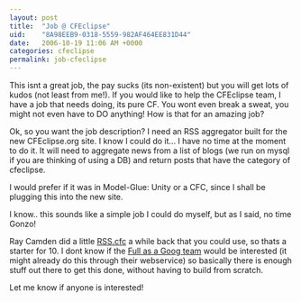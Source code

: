 ```yaml
---
layout: post
title:  "Job @ CFEclipse"
uid:	"8A98EEB9-0318-5559-982AF464EE831D44"
date:   2006-10-19 11:06 AM +0000
categories: cfeclipse
permalink: job-cfeclipse
---
```

This isnt a great job, the pay sucks (its non-existent) but you will get lots of kudos (not least from me!). If you would like to help the CFEclipse team, I have a job that needs doing, its pure CF. You wont even break a sweat, you might not even have to DO anything! How is that for an amazing job?

Ok, so you want the job description? I need an RSS aggregator built for the new CFEclipse.org site. I know I could do it... I have no time at the moment to do it. It will need to aggregate news from a list of blogs (we run on mysql if you are thinking of using a DB) and return posts that have the category of cfeclipse.

I would prefer if it was in Model-Glue: Unity or a CFC, since I shall be plugging this into the new site.

I know.. this sounds like a simple job I could do myself, but as I said, no time Gonzo!

Ray Camden did a little <a href="http://ray.camdenfamily.com/index.cfm?mode=entry&entry=C8B6CE92-0411-13B5-781AF39306642922">RSS.cfc</a> a while back that you could use, so thats a starter for 10. I dont know if the <a href="http://www.fullasagoog.com/">Full as a Goog team</a> would be interested (it might already do this through their webservice) so basically there is enough stuff out there to get this done, without having to build from scratch.

Let me know if anyone is interested!